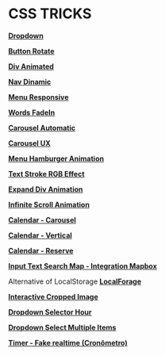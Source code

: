 # CSS TRICKS

**[Dropdown](https://kind-engelbart-7192d5.netlify.app)**

**[Button Rotate](https://ecstatic-keller-d69158.netlify.app)**

**[Div Animated](https://optimistic-wing-16294a.netlify.app)**

**[Nav Dinamic](https://gifted-poincare-e87efb.netlify.app)**

**[Menu Responsive](https://kind-saha-ab7d49.netlify.app)**

**[Words FadeIn](https://amazing-toffee-f40da5.netlify.app)**

**[Carousel Automatic](https://adorable-phoenix-5de297.netlify.app)**

**[Carousel UX](https://jovial-palmier-17ec32.netlify.app)**

**[Menu Hamburger Animation](https://zingy-pie-183c40.netlify.app)**

**[Text Stroke RGB Effect](https://meek-marigold-1803c4.netlify.app)**

**[Expand Div Animation](https://extraordinary-pony-10c0da.netlify.app)**

**[Infinite Scroll Animation](https://lucent-daifuku-1c93d4.netlify.app)**

**[Calendar - Carousel](https://dashing-tiramisu-68bd97.netlify.app/)**

**[Calendar - Vertical](https://thunderous-sunshine-5ac4e8.netlify.app/)**

**[Calendar - Reserve](https://fancy-elf-bc82d6.netlify.app)**

**[Input Text Search Map - Integration Mapbox](https://willowy-nougat-832b1c.netlify.app/)**

Alternative of LocalStorage
**[LocalForage](https://regal-paprenjak-b8e85c.netlify.app/)**

**[Interactive Cropped Image](https://playful-kelpie-ec5312.netlify.app/)**

**[Dropdown Selector Hour](https://fanciful-faloodeh-dc1d92.netlify.app/)**

**[Dropdown Select Multiple Items](https://warm-jalebi-2379b3.netlify.app/)**

**[Timer - Fake realtime (Cronômetro)](https://splendid-biscuit-d07e9b.netlify.app/)**